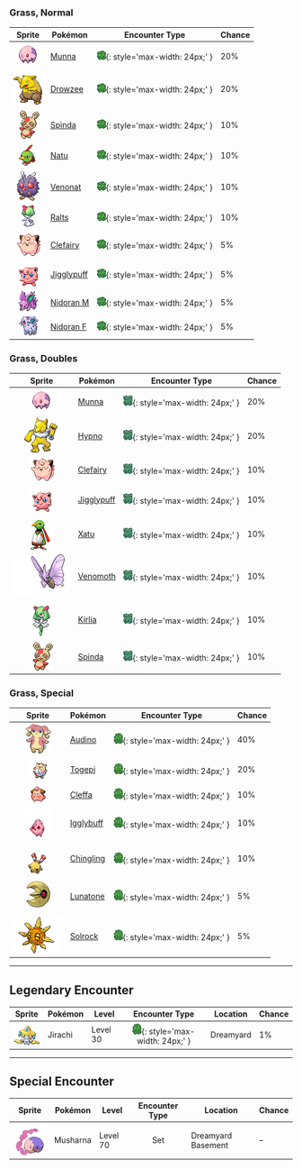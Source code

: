 

### Grass, Normal

| Sprite | Pokémon | Encounter Type | Chance |
| :---: | --- | :---: | --- |
| ![munna](https://raw.githubusercontent.com/PokeAPI/sprites/master/sprites/pokemon/versions/generation-v/black-white/animated/517.gif) | [Munna](../pokemon/munna.md/) | ![Grass, Normal](../assets/encounter_types/grass_normal.png){: style='max-width: 24px;' } | 20% |
| ![drowzee](https://raw.githubusercontent.com/PokeAPI/sprites/master/sprites/pokemon/versions/generation-v/black-white/animated/96.gif) | [Drowzee](../pokemon/drowzee.md/) | ![Grass, Normal](../assets/encounter_types/grass_normal.png){: style='max-width: 24px;' } | 20% |
| ![spinda](https://raw.githubusercontent.com/PokeAPI/sprites/master/sprites/pokemon/versions/generation-v/black-white/animated/327.gif) | [Spinda](../pokemon/spinda.md/) | ![Grass, Normal](../assets/encounter_types/grass_normal.png){: style='max-width: 24px;' } | 10% |
| ![natu](https://raw.githubusercontent.com/PokeAPI/sprites/master/sprites/pokemon/versions/generation-v/black-white/animated/177.gif) | [Natu](../pokemon/natu.md/) | ![Grass, Normal](../assets/encounter_types/grass_normal.png){: style='max-width: 24px;' } | 10% |
| ![venonat](https://raw.githubusercontent.com/PokeAPI/sprites/master/sprites/pokemon/versions/generation-v/black-white/animated/48.gif) | [Venonat](../pokemon/venonat.md/) | ![Grass, Normal](../assets/encounter_types/grass_normal.png){: style='max-width: 24px;' } | 10% |
| ![ralts](https://raw.githubusercontent.com/PokeAPI/sprites/master/sprites/pokemon/versions/generation-v/black-white/animated/280.gif) | [Ralts](../pokemon/ralts.md/) | ![Grass, Normal](../assets/encounter_types/grass_normal.png){: style='max-width: 24px;' } | 10% |
| ![clefairy](https://raw.githubusercontent.com/PokeAPI/sprites/master/sprites/pokemon/versions/generation-v/black-white/animated/35.gif) | [Clefairy](../pokemon/clefairy.md/) | ![Grass, Normal](../assets/encounter_types/grass_normal.png){: style='max-width: 24px;' } | 5% |
| ![jigglypuff](https://raw.githubusercontent.com/PokeAPI/sprites/master/sprites/pokemon/versions/generation-v/black-white/animated/39.gif) | [Jigglypuff](../pokemon/jigglypuff.md/) | ![Grass, Normal](../assets/encounter_types/grass_normal.png){: style='max-width: 24px;' } | 5% |
| ![nidoran-m](https://raw.githubusercontent.com/PokeAPI/sprites/master/sprites/pokemon/versions/generation-v/black-white/animated/32.gif) | [Nidoran M](../pokemon/nidoran-m.md/) | ![Grass, Normal](../assets/encounter_types/grass_normal.png){: style='max-width: 24px;' } | 5% |
| ![nidoran-f](https://raw.githubusercontent.com/PokeAPI/sprites/master/sprites/pokemon/versions/generation-v/black-white/animated/29.gif) | [Nidoran F](../pokemon/nidoran-f.md/) | ![Grass, Normal](../assets/encounter_types/grass_normal.png){: style='max-width: 24px;' } | 5%

### Grass, Doubles

| Sprite | Pokémon | Encounter Type | Chance |
| :---: | --- | :---: | --- |
| ![munna](https://raw.githubusercontent.com/PokeAPI/sprites/master/sprites/pokemon/versions/generation-v/black-white/animated/517.gif) | [Munna](../pokemon/munna.md/) | ![Grass, Doubles](../assets/encounter_types/grass_doubles.png){: style='max-width: 24px;' } | 20% |
| ![hypno](https://raw.githubusercontent.com/PokeAPI/sprites/master/sprites/pokemon/versions/generation-v/black-white/animated/97.gif) | [Hypno](../pokemon/hypno.md/) | ![Grass, Doubles](../assets/encounter_types/grass_doubles.png){: style='max-width: 24px;' } | 20% |
| ![clefairy](https://raw.githubusercontent.com/PokeAPI/sprites/master/sprites/pokemon/versions/generation-v/black-white/animated/35.gif) | [Clefairy](../pokemon/clefairy.md/) | ![Grass, Doubles](../assets/encounter_types/grass_doubles.png){: style='max-width: 24px;' } | 10% |
| ![jigglypuff](https://raw.githubusercontent.com/PokeAPI/sprites/master/sprites/pokemon/versions/generation-v/black-white/animated/39.gif) | [Jigglypuff](../pokemon/jigglypuff.md/) | ![Grass, Doubles](../assets/encounter_types/grass_doubles.png){: style='max-width: 24px;' } | 10% |
| ![xatu](https://raw.githubusercontent.com/PokeAPI/sprites/master/sprites/pokemon/versions/generation-v/black-white/animated/178.gif) | [Xatu](../pokemon/xatu.md/) | ![Grass, Doubles](../assets/encounter_types/grass_doubles.png){: style='max-width: 24px;' } | 10% |
| ![venomoth](https://raw.githubusercontent.com/PokeAPI/sprites/master/sprites/pokemon/versions/generation-v/black-white/animated/49.gif) | [Venomoth](../pokemon/venomoth.md/) | ![Grass, Doubles](../assets/encounter_types/grass_doubles.png){: style='max-width: 24px;' } | 10% |
| ![kirlia](https://raw.githubusercontent.com/PokeAPI/sprites/master/sprites/pokemon/versions/generation-v/black-white/animated/281.gif) | [Kirlia](../pokemon/kirlia.md/) | ![Grass, Doubles](../assets/encounter_types/grass_doubles.png){: style='max-width: 24px;' } | 10% |
| ![spinda](https://raw.githubusercontent.com/PokeAPI/sprites/master/sprites/pokemon/versions/generation-v/black-white/animated/327.gif) | [Spinda](../pokemon/spinda.md/) | ![Grass, Doubles](../assets/encounter_types/grass_doubles.png){: style='max-width: 24px;' } | 10%

### Grass, Special

| Sprite | Pokémon | Encounter Type | Chance |
| :---: | --- | :---: | --- |
| ![audino](https://raw.githubusercontent.com/PokeAPI/sprites/master/sprites/pokemon/versions/generation-v/black-white/animated/531.gif) | [Audino](../pokemon/audino.md/) | ![Grass, Special](../assets/encounter_types/grass_special.png){: style='max-width: 24px;' } | 40% |
| ![togepi](https://raw.githubusercontent.com/PokeAPI/sprites/master/sprites/pokemon/versions/generation-v/black-white/animated/175.gif) | [Togepi](../pokemon/togepi.md/) | ![Grass, Special](../assets/encounter_types/grass_special.png){: style='max-width: 24px;' } | 20% |
| ![cleffa](https://raw.githubusercontent.com/PokeAPI/sprites/master/sprites/pokemon/versions/generation-v/black-white/animated/173.gif) | [Cleffa](../pokemon/cleffa.md/) | ![Grass, Special](../assets/encounter_types/grass_special.png){: style='max-width: 24px;' } | 10% |
| ![igglybuff](https://raw.githubusercontent.com/PokeAPI/sprites/master/sprites/pokemon/versions/generation-v/black-white/animated/174.gif) | [Igglybuff](../pokemon/igglybuff.md/) | ![Grass, Special](../assets/encounter_types/grass_special.png){: style='max-width: 24px;' } | 10% |
| ![chingling](https://raw.githubusercontent.com/PokeAPI/sprites/master/sprites/pokemon/versions/generation-v/black-white/animated/433.gif) | [Chingling](../pokemon/chingling.md/) | ![Grass, Special](../assets/encounter_types/grass_special.png){: style='max-width: 24px;' } | 10% |
| ![lunatone](https://raw.githubusercontent.com/PokeAPI/sprites/master/sprites/pokemon/versions/generation-v/black-white/animated/337.gif) | [Lunatone](../pokemon/lunatone.md/) | ![Grass, Special](../assets/encounter_types/grass_special.png){: style='max-width: 24px;' } | 5% |
| ![solrock](https://raw.githubusercontent.com/PokeAPI/sprites/master/sprites/pokemon/versions/generation-v/black-white/animated/338.gif) | [Solrock](../pokemon/solrock.md/) | ![Grass, Special](../assets/encounter_types/grass_special.png){: style='max-width: 24px;' } | 5% |

---

## Legendary Encounter

| Sprite | Pokémon | Level | Encounter Type | Location | Chance |
| :---: | --- | --- | :---: | --- | --- |
| ![jirachi](https://raw.githubusercontent.com/PokeAPI/sprites/master/sprites/pokemon/versions/generation-v/black-white/animated/385.gif) | Jirachi | Level 30 | ![grass_special](../assets/encounter_types/grass_special.png){: style='max-width: 24px;' } | Dreamyard | 1% |

---

## Special Encounter

| Sprite | Pokémon | Level | Encounter Type | Location | Chance |
| :---: | --- | --- | :---: | --- | --- |
| ![musharna](https://raw.githubusercontent.com/PokeAPI/sprites/master/sprites/pokemon/versions/generation-v/black-white/animated/518.gif) | Musharna | Level 70 | Set | Dreamyard Basement | – |
